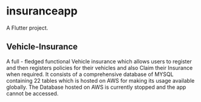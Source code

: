 # insuranceapp

A Flutter project.


## Vehicle-Insurance

A full - fledged functional Vehicle insurance which allows users to register and then registers policies for their vehicles and also Claim their Insurance when required. It consists of a comprehensive database of MYSQL containing 22 tables which is hosted on AWS for making its usage available globally. The Database hosted on AWS is currently stopped and the app cannot be accessed.
